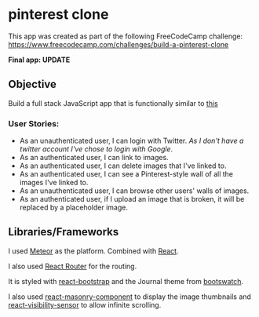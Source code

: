 # pinterest clone

This app was created as part of the following FreeCodeCamp challenge: https://www.freecodecamp.com/challenges/build-a-pinterest-clone

**Final app: UPDATE**

## Objective

Build a full stack JavaScript app that is functionally similar to [this](https://midnight-dust.hyperdev.space)

### User Stories:

- As an unauthenticated user, I can login with Twitter. *As I don't have a twitter account I've chose to login with Google*.
- As an authenticated user, I can link to images.
- As an authenticated user, I can delete images that I've linked to.
- As an authenticated user, I can see a Pinterest-style wall of all the images I've linked to.
- As an unauthenticated user, I can browse other users' walls of images.
- As an authenticated user, if I upload an image that is broken, it will be replaced by a placeholder image.

## Libraries/Frameworks

I used [Meteor](https://www.meteor.com/) as the platform. Combined with [React](https://guide.meteor.com/react.html).

I also used [React Router](https://github.com/ReactTraining/react-router/tree/master/packages/react-router) for the routing.

It is styled with [react-bootstrap](https://react-bootstrap.github.io/) and the Journal theme from [bootswatch](https://bootswatch.com/).

I also used [react-masonry-component](https://github.com/eiriklv/react-masonry-component) to display the image thumbnails and [react-visibility-sensor](https://github.com/joshwnj/react-visibility-sensor) to allow infinite scrolling.
